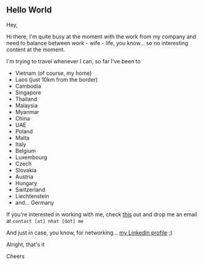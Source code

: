 ## Hello World

Hey,

Hi there, I'm quite busy at the moment with the work from my company and need to balance between work - wife - life, you know... so no interesting content at the moment.

I'm trying to travel whenever I can, so far I've been to
- Vietnam (of course, my home)
- Laos (just 10km from the border)
- Cambodia
- Singapore
- Thailand
- Malaysia
- Myanmar
- China
- UAE
- Poland
- Malta
- Italy
- Belgium
- Luxembourg
- Czech
- Slovakia
- Austria
- Hungary
- Switzerland
- Liechtenstein
- and... Germany

If you're interested in working with me, check [this](https://www.hellofresh.com/careers/locations/de) out and drop me an email at `contact [at] nhat [dot] me`

And just in case, you know, for networking... [my LinkedIn profile](https://www.linkedin.com/in/nhatthm/) ;)

Alright, that's it

Cheers
